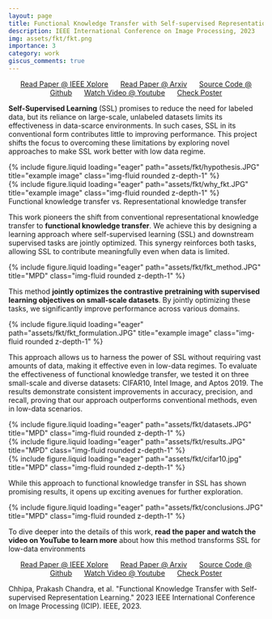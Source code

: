 ```yaml
---
layout: page
title: Functional Knowledge Transfer with Self-supervised Representation Learning
description: IEEE International Conference on Image Processing, 2023
img: assets/fkt/fkt.png
importance: 3
category: work
giscus_comments: true
---
```

<p align="center">
    <a href="https://ieeexplore.ieee.org/stamp/stamp.jsp?arnumber=10222142" style="margin-right: 20px;">Read Paper @ IEEE Xplore</a>
    <a href="https://arxiv.org/pdf/2304.01354" style="margin-right: 20px;">Read Paper @ Arxiv</a>
    <a href="https://github.com/prakashchhipa/Functional_Knowledge_Transfer_SSL" style="margin-right: 20px;">Source Code @ Github</a>
    <a href="https://www.youtube.com/watch?v=GlnDm_GrVm0" style="margin-right: 20px;">Watch Video @ Youtube</a>
    <a href="https://github.com/prakashchhipa/Functional_Knowledge_Transfer_SSL/blob/main/poster_icon.JPG">Check Poster</a>
</p>

**Self-Supervised Learning** (SSL) promises to reduce the need for labeled data, but its reliance on large-scale, unlabeled datasets limits its effectiveness in data-scarce environments. In such cases, SSL in its conventional form contributes little to improving performance. This project shifts the focus to overcoming these limitations by exploring novel approaches to make SSL work better with low data regime.

<div class="row">
    <div class="col-sm mt-3 mt-md-0">
        {% include figure.liquid loading="eager" path="assets/fkt/hypothesis.JPG" title="example image" class="img-fluid rounded z-depth-1" %}
    </div>
</div>
<div class="row">
    <div class="col-sm mt-3 mt-md-0">
        {% include figure.liquid loading="eager" path="assets/fkt/why_fkt.JPG" title="example image" class="img-fluid rounded z-depth-1" %}
    </div>
</div>
<div class="caption">
    Functional knowledge transfer vs. Representational knowledge transfer 
</div>

This work pioneers the shift from conventional representational knowledge transfer to **functional knowledge transfer**. We achieve this by designing a learning approach where self-supervised learning (SSL) and downstream supervised tasks are jointly optimized. This synergy reinforces both tasks, allowing SSL to contribute meaningfully even when data is limited.

<div class="row">
    <div class="col-sm mt-3 mt-md-0">
        {% include figure.liquid loading="eager" path="assets/fkt/fkt_method.JPG" title="MPD" class="img-fluid rounded z-depth-1" %}
    </div>
</div>

This method **jointly optimizes the contrastive pretraining with supervised learning objectives on small-scale datasets**. By jointly optimizing these tasks, we significantly improve performance across various domains. 

<div class="row">
    <div class="col-sm mt-3 mt-md-0">
        {% include figure.liquid loading="eager" path="assets/fkt/fkt_formulation.JPG" title="example image" class="img-fluid rounded z-depth-1" %}
    </div>
</div>

This approach allows us to harness the power of SSL without requiring vast amounts of data, making it effective even in low-data regimes.
To evaluate the effectiveness of functional knowledge transfer, we tested it on three small-scale and diverse datasets: CIFAR10, Intel Image, and Aptos 2019. The results demonstrate consistent improvements in accuracy, precision, and recall, proving that our approach outperforms conventional methods, even in low-data scenarios.

<div class="row">
    <div class="col-sm mt-3 mt-md-0">
        {% include figure.liquid loading="eager" path="assets/fkt/datasets.JPG" title="MPD" class="img-fluid rounded z-depth-1" %}
    </div>
</div>

<div class="row">
    <div class="col-sm mt-3 mt-md-0">
        {% include figure.liquid loading="eager" path="assets/fkt/results.JPG" title="MPD" class="img-fluid rounded z-depth-1" %}
    </div>
</div>

<div class="row">
    <div class="col-sm mt-3 mt-md-0">
        {% include figure.liquid loading="eager" path="assets/fkt/cifar10.jpg" title="MPD" class="img-fluid rounded z-depth-1" %}
    </div>
</div>

While this approach to functional knowledge transfer in SSL has shown promising results, it opens up exciting avenues for further exploration.

<div class="row">
    <div class="col-sm mt-3 mt-md-0">
        {% include figure.liquid loading="eager" path="assets/fkt/conclusions.JPG" title="MPD" class="img-fluid rounded z-depth-1" %}
    </div>
</div>

To dive deeper into the details of this work, **read the paper and watch the video on YouTube to learn more** about how this method transforms SSL for low-data environments

<p align="center">
    <a href="https://ieeexplore.ieee.org/stamp/stamp.jsp?arnumber=10222142" style="margin-right: 20px;">Read Paper @ IEEE Xplore</a>
    <a href="https://arxiv.org/pdf/2304.01354" style="margin-right: 20px;">Read Paper @ Arxiv</a>
    <a href="https://github.com/prakashchhipa/Functional_Knowledge_Transfer_SSL" style="margin-right: 20px;">Source Code @ Github</a>
    <a href="https://www.youtube.com/watch?v=GlnDm_GrVm0" style="margin-right: 20px;">Watch Video @ Youtube</a>
    <a href="https://github.com/prakashchhipa/Functional_Knowledge_Transfer_SSL/blob/main/poster_icon.JPG">Check Poster</a>
</p>

Chhipa, Prakash Chandra, et al. "Functional Knowledge Transfer with Self-supervised Representation Learning." 2023 IEEE International Conference on Image Processing (ICIP). IEEE, 2023.
